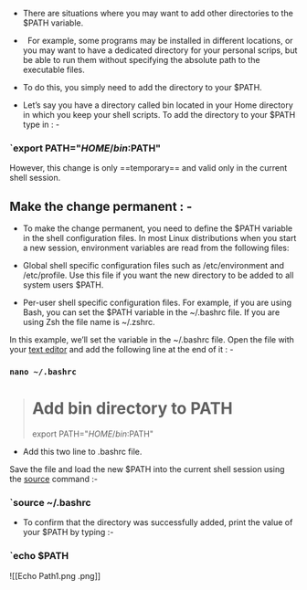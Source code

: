 - There are situations where you may want to add other directories to the $PATH variable.

-   For example, some programs may be installed in different locations, or you may want to have a dedicated directory for your personal scrips, but be able to run them without specifying the absolute path to the executable files. 

- To do this, you simply need to add the directory to your $PATH.

- Let’s say you have a directory called bin located in your Home directory in which you keep your shell scripts. To add the directory to your $PATH type in : -

### `export PATH="$HOME/bin:$PATH"

However, this change is only ==temporary== and valid only in the current shell session.

## Make the change permanent : -

- To make the change permanent, you need to define the $PATH variable in the shell configuration files. In most Linux distributions when you start a new session, environment variables are read from the following files:

-   Global shell specific configuration files such as /etc/environment and /etc/profile. Use this file if you want the new directory to be added to all system users $PATH.

-   Per-user shell specific configuration files. For example, if you are using Bash, you can set the $PATH variable in the ~/.bashrc file. If you are using Zsh the file name is ~/.zshrc.

In this example, we’ll set the variable in the ~/.bashrc file. Open the file with your [text editor](https://linuxize.com/post/how-to-use-nano-text-editor/) and add the following line at the end of it : -

### `nano ~/.bashrc`

> # Add bin directory to PATH
> export PATH="$HOME/bin:$PATH"

- Add this two line to .bashrc file.

Save the file and load the new $PATH into the current shell session using the [source](https://linuxize.com/post/bash-source-command/) command :- 

### `source ~/.bashrc

- To confirm that the directory was successfully added, print the value of your $PATH by typing :-

### `echo $PATH

![[Echo Path1.png .png]]

